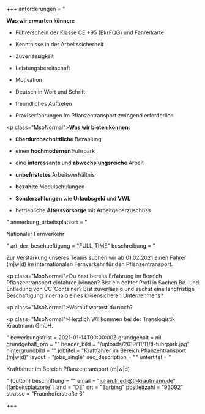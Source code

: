 +++
anforderungen = "<p><strong>Was wir erwarten können:</strong></p><ul><li><p>Führerschein der Klasse CE +95 (BkrFQG) und Fahrerkarte</p></li><li><p>Kenntnisse in der Arbeitssicherheit</p></li><li><p>Zuverlässigkeit</p></li><li><p>Leistungsbereitschaft</p></li><li><p>Motivation</p></li><li><p>Deutsch in Wort und Schrift</p></li><li><p>freundliches Auftreten</p></li><li><p>Praxiserfahrungen im Pflanzentransport zwingend erforderlich</p></li></ul><p class=\"MsoNormal\"><strong>Was wir bieten können:</strong></p><ul><li><p><strong>überdurchschnittliche </strong>Bezahlung</p></li><li><p>einen <strong>hochmodernen </strong>Fuhrpark</p></li><li><p>eine <strong>interessante </strong>und <strong>abwechslungsreiche </strong>Arbeit</p></li><li><p><strong>unbefristetes </strong>Arbeitsverhältnis</p></li><li><p><strong>bezahlte </strong>Modulschulungen</p></li><li><p><strong>Sonderzahlungen </strong>wie <strong>Urlaubsgeld </strong>und <strong>VWL</strong></p></li><li><p>betriebliche <strong>Altersvorsorge </strong>mit Arbeitgeberzuschuss</p></li></ul>"
anmerkung_arbeitsplatzort = "<p>Nationaler Fernverkehr</p>"
art_der_beschaeftigung = "FULL_TIME"
beschreibung = "<p>Zur Verstärkung unseres Teams suchen wir ab 01.02.2021 einen Fahrer (m|w|d) im internationalen Fernverkehr für den Pflanzentransport.</p><p class=\"MsoNormal\">Du hast bereits Erfahrung im Bereich Pflanzentransport einfahren können? Bist ein echter Profi in Sachen Be- und Entladung von CC-Container? Bist zuverlässig und suchst eine langfristige Beschäftigung innerhalb eines krisensicheren Unternehmens?</p><p class=\"MsoNormal\">Worauf wartest du noch?</p><p class=\"MsoNormal\">Herzlich Willkommen bei der Translogistik Krautmann GmbH.</p>"
bewerbungsfrist = 2021-01-14T00:00:00Z
grundgehalt = nil
grundgehalt_pro = ""
header_bild = "/uploads/2019/11/11/tl-fuhrpark.jpg"
hintergrundbild = ""
jobtitel = "Kraftfahrer im Bereich Pflanzentransport (m|w|d)"
layout = "jobs_single"
seo_description = ""
untertitel = "<p>Kraftfahrer im Bereich Pflanzentransport (m|w|d)</p>"
[button]
beschriftung = ""
email = "julian.friedl@tl-krautmann.de"
[[arbeitsplatzorte]]
land = "DE"
ort = "Barbing"
postleitzahl = "93092"
strasse = "Fraunhoferstraße 6"

+++
